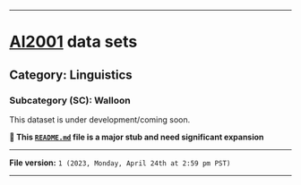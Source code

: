 
***

# [AI2001](https://github.com/seanpm2001/AI2001/) data sets

## Category: Linguistics

### Subcategory (SC): Walloon

This dataset is under development/coming soon.

**🌱️ This [`README.md`](/README.md) file is a major stub and need significant expansion**

***

**File version:** `1 (2023, Monday, April 24th at 2:59 pm PST)`

***
